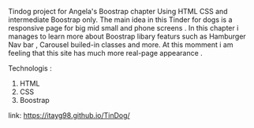 Tindog project for Angela's Boostrap chapter
Using HTML CSS and intermediate  Boostrap only.
The main idea in this Tinder for dogs is a responsive page for big mid small and phone screens .
In this chapter i manages to learn more about Boostrap libary featurs such as Hamburger Nav bar , Carousel builed-in classes and more.
At this momment i am feeling that this site has much more real-page appearance .

Technologis :
1. HTML
2. CSS
3. Boostrap

link:
https://itayg98.github.io/TinDog/
